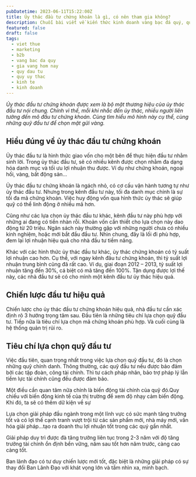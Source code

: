```yaml
---
pubDatetime: 2023-06-11T15:22:00Z
title: Ủy thác đầu tư chứng khoán là gì, có nên tham gia không?
description: Chuỗi bài viết về kiến thức kinh doanh vàng bạc đá quý, quỹ ủy thác đầu tư do nhavantuonglai chia sẻ sẽ cung cấp những kiến thức hữu ích, giúp các nhà đầu tư biết nên bắt đầu thế nào để khởi nghiệp hiệu quả.
featured: false
draft: false
tags:
  - viet thue
  - marketing
  - b2b
  - vang bac da quy
  - gia vang hom nay
  - quy dau tu
  - quy uy thac
  - kinh te
  - kinh doanh
---
```


‍_Ủy thác đầu tư chứng khoán được xem là bộ mặt thương hiệu của ủy thác đầu tư nói chung. Chính vì thế, mỗi khi nhắc đến ủy thác, nhiều người liên tưởng đến mô đầu tư chứng khoán. Cùng tìm hiểu mô hình này cụ thể, cùng những quỹ đầu tư để chọn mặt gửi vàng._

## Hiểu đúng về ủy thác đầu tư chứng khoán

Ủy thác đầu tư là hình thức giao vốn cho một bên để thực hiện đầu tư nhằm sinh lời. Trong ủy thác đầu tư, sẽ có nhiều kênh được chọn nhằm đa dạng hóa danh mục và tối ưu lợi nhuận thu được. Ví dụ như chứng khoán, ngoại hối, vàng, bất động sản…

Ủy thác đầu tư chứng khoán là ngách nhỏ, có cơ cấu vận hành tương tự như ủy thác đầu tư. Nhưng trong kênh đầu tư này, tối đa danh mục chính là sự tối đa mã chứng khoán. Việc huy động vốn qua hình thức ủy thác sẽ giúp quỹ có thể linh động ở nhiều mã hơn.

Cũng như các lựa chọn ủy thác đầu tư khác, kênh đầu tư này phù hợp với những ai đang có tiền nhàn rỗi. Khoản vốn cần thiết cho lựa chọn này dao động từ 20 triệu. Ngân sách này thường gặp với những người chưa có nhiều kinh nghiệm, hoặc mới bắt đầu đầu tư. Nhìn chung, đây là lối đi phù hợp, đem lại lợi nhuận hiệu quả cho nhà đầu tư tiềm năng.

Khác với các hình thức ủy thác đầu tư khác, ủy thác chứng khoán có tỷ suất lợi nhuận cao hơn. Cụ thể, với ngay kênh đâu tư chứng khoán, thì tỷ suất lợi nhuận trung bình cũng đã rất cao. Ví dụ, giai đoạn 2012 – 2013, tỷ suất lợi nhuận tăng đến 30%, cá biệt có mã tăng đến 100%. Tận dụng được lợi thế này, các nhà đầu tư sẽ có cho mình một kênh đầu tư ủy thác hiệu quả.

## Chiến lược đầu tư hiệu quả

Chiến lược cho ủy thác đầu tư chứng khoán hiệu quả, nhà đầu tư cần xác định rõ 3 hướng trọng tâm sau. Đầu tiên là những tiêu chí lựa chọn quỹ đầu tư. Tiếp nữa là tiêu chí lựa chọn mã chứng khoán phù hợp. Và cuối cùng là hệ thống quản trị rủi ro.

## Tiêu chí lựa chọn quỹ đầu tư

Việc đầu tiên, quan trọng nhất trong việc lựa chọn quỹ đầu tư, đó là chọn những quỹ chính danh. Thông thường, các quỹ đầu tư nếu được bảo đảm bởi các tập đoàn, công tài chính. Thì tư cách pháp nhân, bảo trợ pháp lý lẫn tiềm lực tài chính cũng đều được đảm bảo.

Một điều cần quan tâm nữa chính là biến động tài chính của quỹ đó.Quy chiếu với biến động kinh tế của thị trường để xem độ nhạy cảm biến động. Khi đó, ta sẽ có thêm dữ kiện về sự&#x20;

Lựa chọn giải pháp đầu ngành trong một lĩnh vực có sức mạnh tăng trưởng tốt và có lợi thế cạnh tranh vượt trội từ các sản phẩm mới, nhà máy mới, văn hóa giải pháp…tạo ra doanh thu lợi nhuận tốt trong các quý gần nhất.&#x20;

Giải pháp duy trì được đà tăng trưởng liên tục trong 2-3 năm với độ tăng trưởng tài chính ổn định bền vững, năm sau tốt hơn năm trước, càng cao càng tốt.&#x20;

Ban lãnh đạo có tư duy chiến lược mới tốt, đặc biệt là những giải pháp có sự thay đổi Ban Lãnh Đạo với khát vọng lớn và tầm nhìn xa, minh bạch.
